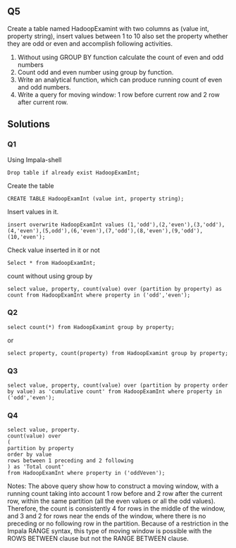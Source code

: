 ## Q5
Create a table named HadoopExamint with two columns as (value int, property string), insert values between 1 to 10 also set the property whether they are odd or even and accomplish following activities.
1. Without using GROUP BY function calculate the count of even and odd numbers
2. Count odd and even number using group by function.
3. Write an analytical function, which can produce running count of even and odd numbers.
4. Write a query for moving window: 1 row before current row and 2 row after current row.

## Solutions
### Q1
Using Impala-shell
~~~
Drop table if already exist HadoopExamInt;
~~~
Create the table
~~~
CREATE TABLE HadoopExamInt (value int, property string);
~~~
Insert values in it.
~~~
insert overwrite HadoopExamInt values (1,'odd'),(2,'even'),(3,'odd'),(4,'even'),(5,odd'),(6,'even'),(7,'odd'),(8,'even'),(9,'odd'),(10,'even');
~~~
Check value inserted in it or not
~~~
Select * from HadoopExamInt;
~~~
count without using group by
~~~
select value, property, count(value) over (partition by property) as count from HadoopExamInt where property in ('odd','even');
~~~
### Q2
~~~
select count(*) from HadoopExamint group by property;
~~~
or
~~~
select property, count(property) from HadoopExamint group by property;
~~~
### Q3
~~~
select value, property, count(value) over (partition by property order by value) as 'cumulative count' from HadoopExamInt where property in ('odd','even');  
~~~
### Q4
~~~
select value, property.
count(value) over
(
partition by property
order by value
rows between 1 preceding and 2 following
) as 'Total count'
from HadoopExamInt where property in ('oddVeven');
~~~
Notes: The above query show how to construct a moving window, with a running count taking into account 1 row before and 2 row after the current row, within the same partition (all the even values or all the odd values). Therefore, the count is consistently 4 for rows in the middle of the window, and 3 and 2 for rows near the ends of the window, where there is no preceding or no following row in the partition. Because of a restriction in the Impala RANGE syntax, this type of moving window is possible with the ROWS BETWEEN clause but not the RANGE BETWEEN clause.
